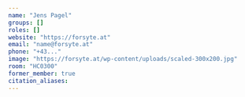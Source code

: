 ```yaml
---
name: "Jens Pagel"
groups: []
roles: []
website: "https://forsyte.at"
email: "name@forsyte.at"
phone: "+43..."
image: "https://forsyte.at/wp-content/uploads/scaled-300x200.jpg"
room: "HC0300"
former_member: true
citation_aliases:
---
```


<!--
Your custom content goes here.
-->